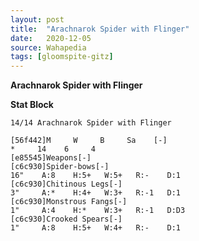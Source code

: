 ```yaml
---
layout: post
title:  "Arachnarok Spider with Flinger"
date:   2020-12-05
source: Wahapedia
tags: [gloomspite-gitz]
---
```


**Arachnarok Spider with Flinger**

**Stat Block**
```
14/14 Arachnarok Spider with Flinger
```

```
[56f442]M     W     B     Sa    [-]
*     14    6     4     
[e85545]Weapons[-]
[c6c930]Spider-bows[-]
16"    A:8    H:5+   W:5+   R:-    D:1   
[c6c930]Chitinous Legs[-]
3"     A:*    H:4+   W:3+   R:-1   D:1   
[c6c930]Monstrous Fangs[-]
1"     A:4    H:*    W:3+   R:-1   D:D3  
[c6c930]Crooked Spears[-]
1"     A:8    H:5+   W:4+   R:-    D:1   
```



